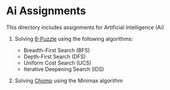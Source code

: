 # Ai Assignments

This directory includes assignments for Artificial Intelligence (Ai)

1. Solving [8-Puzzle](https://www.aiai.ed.ac.uk/~gwickler/eightpuzzle-inf.html) using the following algorithms:
   * Breadth-First Search (BFS)
   * Depth-First Search (DFS)
   * Uniform Cost Search (UCS)
   * Iterative Deepening Search (IDS)

2. Solving [Chomp](https://github.com/safwanakbar86/uni_ai_work/blob/main/Ai_Assignment_2.jpg) using the Minimax algorithm
